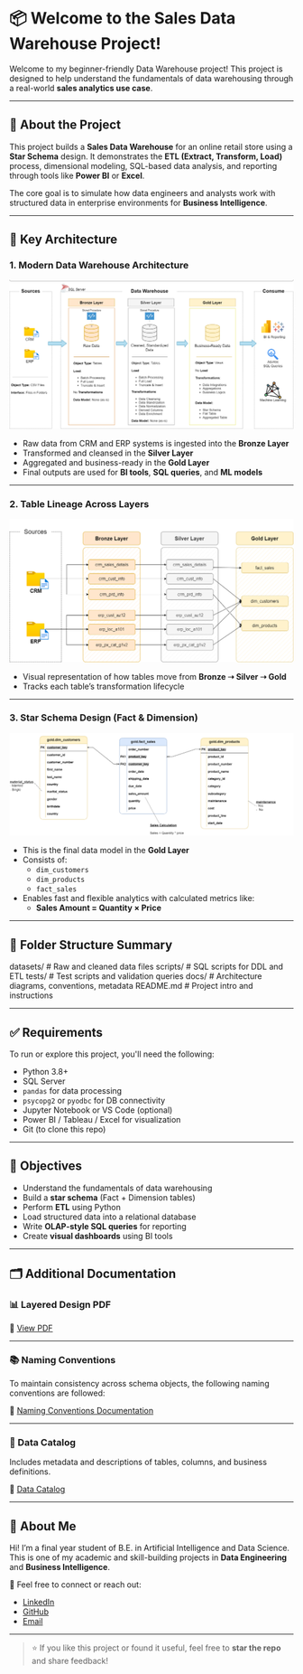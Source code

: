# 📦 Welcome to the Sales Data Warehouse Project!

Welcome to my beginner-friendly Data Warehouse project! This project is designed to help understand the fundamentals of data warehousing through a real-world **sales analytics use case**.

---

## 📘 About the Project

This project builds a **Sales Data Warehouse** for an online retail store using a **Star Schema** design. It demonstrates the **ETL (Extract, Transform, Load)** process, dimensional modeling, SQL-based data analysis, and reporting through tools like **Power BI** or **Excel**.

The core goal is to simulate how data engineers and analysts work with structured data in enterprise environments for **Business Intelligence**.

---


## 🧠 Key Architecture

### 1. Modern Data Warehouse Architecture
![Modern Data Warehouse Architecture](./docs/data_architecture.png)
- Raw data from CRM and ERP systems is ingested into the **Bronze Layer**
- Transformed and cleansed in the **Silver Layer**
- Aggregated and business-ready in the **Gold Layer**
- Final outputs are used for **BI tools**, **SQL queries**, and **ML models**

---

### 2. Table Lineage Across Layers
![Bronze to Gold Layer Mapping](./docs/data_flow.png)
- Visual representation of how tables move from **Bronze ➝ Silver ➝ Gold**
- Tracks each table’s transformation lifecycle

---

### 3. Star Schema Design (Fact & Dimension)
![Star Schema ER Diagram](./docs/data_model.png)
- This is the final data model in the **Gold Layer**
- Consists of:
  - `dim_customers`
  - `dim_products`
  - `fact_sales`
- Enables fast and flexible analytics with calculated metrics like:
  - **Sales Amount = Quantity × Price**



---

## 📂 Folder Structure Summary

datasets/ # Raw and cleaned data files
scripts/ # SQL scripts for DDL and ETL
tests/ # Test scripts and validation queries
docs/ # Architecture diagrams, conventions, metadata
README.md # Project intro and instructions

---

## ✅ Requirements

To run or explore this project, you'll need the following:

- Python 3.8+
- SQL Server
- `pandas` for data processing
- `psycopg2` or `pyodbc` for DB connectivity
- Jupyter Notebook or VS Code (optional)
- Power BI / Tableau / Excel for visualization
- Git (to clone this repo)

---

## 🎯 Objectives

- Understand the fundamentals of data warehousing  
- Build a **star schema** (Fact + Dimension tables)  
- Perform **ETL** using Python  
- Load structured data into a relational database  
- Write **OLAP-style SQL queries** for reporting  
- Create **visual dashboards** using BI tools  

---

## 🗂️ Additional Documentation

### 📊 Layered Design PDF
📎 [View PDF](./docs/data_layers.pdf)

---

### 📚 Naming Conventions

To maintain consistency across schema objects, the following naming conventions are followed:

🔗 [Naming Conventions Documentation](./docs/naming_conventions.md)

---

### 🧾 Data Catalog

Includes metadata and descriptions of tables, columns, and business definitions.

🔗 [Data Catalog](./docs/data_catalog.md)

---

## 👤 About Me

Hi! I’m a final year student of B.E. in Artificial Intelligence and Data Science.  
This is one of my academic and skill-building projects in **Data Engineering** and **Business Intelligence**.

📧 Feel free to connect or reach out:  
- [LinkedIn](https://www.linkedin.com/in/pravin-kawthale-ba9787337/)  
- [GitHub](https://github.com/pravin-kavthale)  
- [Email](mailto:kavthalepravin@gmail.com)

---

> ⭐ If you like this project or found it useful, feel free to **star the repo** and share feedback!
